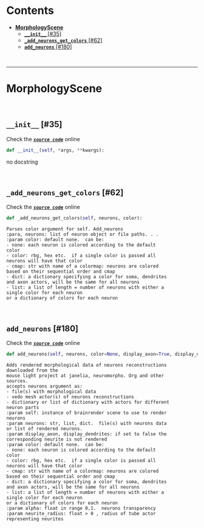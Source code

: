 



Contents
========

* [**MorphologyScene**](#morphologyscene)
	* [**`__init__`** [#35]](#__init__-35)
	* [**`_add_neurons_get_colors`** [#62]](#_add_neurons_get_colors-62)
	* [**`add_neurons`** [#180]](#add_neurons-180)


&nbsp;

--------
# **MorphologyScene**




&nbsp;
## **`__init__`** [#35]
  
Check the [***``source code``***](https://github.com/BrancoLab/BrainRender/tree/brainglobeintegration/blob/master/brainrender/morphology/visualise.py#L35) online

```python
def __init__(self, *args, **kwargs):
```  


no docstring

&nbsp;
## **`_add_neurons_get_colors`** [#62]
  
Check the [***``source code``***](https://github.com/BrancoLab/BrainRender/tree/brainglobeintegration/blob/master/brainrender/morphology/visualise.py#L62) online

```python
def _add_neurons_get_colors(self, neurons, color):
```  


```text
Parses color argument for self. Add_neurons
:para, neurons: list of neuron object or file paths. . .
:param color: default none.  can be:
- none: each neuron is colored according to the default
color
- color: rbg, hex etc.  if a single color is passed all
neurons will have that color
- cmap: str with name of a colormap: neurons are colored
based on their sequential order and cmap
- dict: a dictionary specifying a color for soma, dendrites
and axon actors, will be the same for all neurons
- list: a list of length = number of neurons with either a
single color for each neuron
or a dictionary of colors for each neuron
```

&nbsp;
## **`add_neurons`** [#180]
  
Check the [***``source code``***](https://github.com/BrancoLab/BrainRender/tree/brainglobeintegration/blob/master/brainrender/morphology/visualise.py#L180) online

```python
def add_neurons(self, neurons, color=None, display_axon=True, display_dendrites=True, alpha=1, neurite_radius=None):
```  


```text
Adds rendered morphological data of neurons reconstructions
downloaded from the
mouse light project at janelia, neuromorpho. Org and other
sources.
accepts neurons argument as:
- file(s) with morphological data
- vedo mesh actor(s) of neurons reconstructions
- dictionary or list of dictionary with actors for different
neuron parts
:param self: instance of brainrender scene to use to render
neurons
:param neurons: str, list, dict.  file(s) with neurons data
or list of rendered neurons.
:param display_axon, display_dendrites: if set to false the
corresponding neurite is not rendered
:param color: default none.  can be:
- none: each neuron is colored according to the default
color
- color: rbg, hex etc.  if a single color is passed all
neurons will have that color
- cmap: str with name of a colormap: neurons are colored
based on their sequential order and cmap
- dict: a dictionary specifying a color for soma, dendrites
and axon actors, will be the same for all neurons
- list: a list of length = number of neurons with either a
single color for each neuron
or a dictionary of colors for each neuron
:param alpha: float in range 0,1.  neurons transparency
:param neurite_radius: float > 0 , radius of tube actor
representing neurites
```